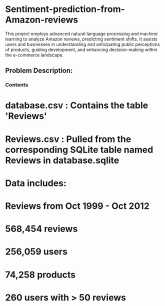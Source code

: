 # Sentiment-prediction-from-Amazon-reviews
This project employs advanced natural language processing and machine learning to analyze Amazon reviews, predicting sentiment shifts. It assists users and businesses in understanding and anticipating public perceptions of products, guiding development, and enhancing decision-making within the e-commerce landscape.

## Problem Description:

### Contents
# database.csv : Contains the table 'Reviews'
# Reviews.csv : Pulled from the corresponding SQLite table named Reviews in database.sqlite
# Data includes:
# Reviews from Oct 1999 - Oct 2012
# 568,454 reviews
# 256,059 users
# 74,258 products
# 260 users with > 50 reviews
